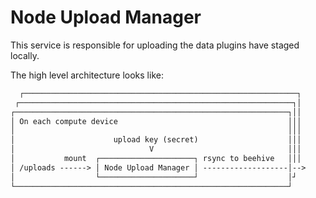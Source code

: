 # Node Upload Manager

This service is responsible for uploading the data plugins have staged locally.

The high level architecture looks like:

```txt
  ┌─────────────────────────────────────────────────────────────┐
 ┌─────────────────────────────────────────────────────────────┐│
┌─────────────────────────────────────────────────────────────┐││
│ On each compute device                                      │││
│                                                             │││
│                      upload key (secret)                    │││
│                              V                              │││
│           mount  ┌─────────────────────┐ rsync to beehive   │││
│ /uploads ------> │ Node Upload Manager │ -------------------│-->
│                  └─────────────────────┘                    │┘
└─────────────────────────────────────────────────────────────┘
```
